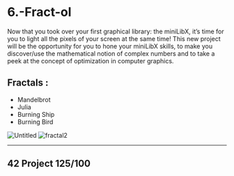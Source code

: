 # 6.-Fract-ol
Now that you took over your first graphical library: the miniLibX, it’s time for you to light all the pixels of your screen at the same time! This new project will be the opportunity for you to hone your miniLibX skills, to make you discover/use the mathematical notion of complex numbers and to take a peek at the concept of optimization in computer graphics.

## Fractals :
* Mandelbrot
* Julia
* Burning Ship
* Burning Bird

![Untitled](https://user-images.githubusercontent.com/85625233/189491952-e1b6108e-455c-4e86-ad20-3e67d729894c.png)
![fractal2](https://user-images.githubusercontent.com/85625233/189491955-278c6131-8429-4c52-a937-cbd66cc55c6a.png)

***
## 42 Project 125/100
